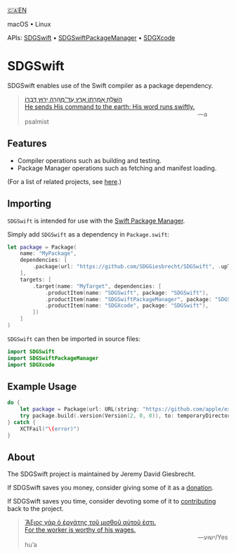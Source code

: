 <!--
 README.md

 This source file is part of the SDGSwift open source project.
 https://sdggiesbrecht.github.io/SDGSwift/SDGSwift

 Copyright ©2018 Jeremy David Giesbrecht and the SDGSwift project contributors.

 Soli Deo gloria.

 Licensed under the Apache Licence, Version 2.0.
 See http://www.apache.org/licenses/LICENSE-2.0 for licence information.
 -->

[🇨🇦EN](Documentation/🇨🇦EN%20Read%20Me.md) <!--Skip in Jazzy-->

macOS • Linux

APIs: [SDGSwift](https://sdggiesbrecht.github.io/SDGSwift/SDGSwift) • [SDGSwiftPackageManager](https://sdggiesbrecht.github.io/SDGSwift/SDGSwiftPackageManager) • [SDGXcode](https://sdggiesbrecht.github.io/SDGSwift/SDGXcode)

# SDGSwift

SDGSwift enables use of the Swift compiler as a package dependency.

> [השֹּׁלֵחַ אִמְרָתוֹ אָרֶץ עַד־מְהֵרָה יָרוּץ דְּבָרוֹ׃<br>He sends His command to the earth; His word runs swiftly.](https://www.biblegateway.com/passage/?search=Psalm+147:15&version=WLC;NIV)<br>&nbsp;&nbsp;&nbsp;&nbsp;&nbsp;&nbsp;&nbsp;&nbsp;&nbsp;&nbsp;&nbsp;&nbsp;&nbsp;&nbsp;&nbsp;&nbsp;&nbsp;&nbsp;&nbsp;&nbsp;&nbsp;&nbsp;&nbsp;&nbsp;&nbsp;&nbsp;&nbsp;&nbsp;&nbsp;&nbsp;&nbsp;&nbsp;&nbsp;&nbsp;&nbsp;&nbsp;&nbsp;&nbsp;&nbsp;&nbsp;&nbsp;&nbsp;&nbsp;&nbsp;&nbsp;&nbsp;&nbsp;&nbsp;&nbsp;&nbsp;&nbsp;&nbsp;&nbsp;&nbsp;&nbsp;&nbsp;&nbsp;&nbsp;&nbsp;&nbsp;&nbsp;&nbsp;&nbsp;&nbsp;&nbsp;&nbsp;&nbsp;&nbsp;&nbsp;&nbsp;&nbsp;&nbsp;&nbsp;&nbsp;&nbsp;&nbsp;&nbsp;&nbsp;&nbsp;&nbsp;&nbsp;&nbsp;&nbsp;&nbsp;&nbsp;&nbsp;&nbsp;&nbsp;&nbsp;&nbsp;&nbsp;&nbsp;&nbsp;&nbsp;&nbsp;&nbsp;&nbsp;&nbsp;&nbsp;&nbsp;―a psalmist

## Features

- Compiler operations such as building and testing.
- Package Manager operations such as fetching and manifest loading.

(For a list of related projects, see [here](Documentation/🇨🇦EN%20Related%20Projects.md).) <!--Skip in Jazzy-->

## Importing

`SDGSwift` is intended for use with the [Swift Package Manager](https://swift.org/package-manager/).

Simply add `SDGSwift` as a dependency in `Package.swift`:

```swift
let package = Package(
    name: "MyPackage",
    dependencies: [
        .package(url: "https://github.com/SDGGiesbrecht/SDGSwift", .upToNextMinor(from: Version(0, 1, 7))),
    ],
    targets: [
        .target(name: "MyTarget", dependencies: [
            .productItem(name: "SDGSwift", package: "SDGSwift"),
            .productItem(name: "SDGSwiftPackageManager", package: "SDGSwift"),
            .productItem(name: "SDGXcode", package: "SDGSwift"),
        ])
    ]
)
```

`SDGSwift` can then be imported in source files:

```swift
import SDGSwift
import SDGSwiftPackageManager
import SDGXcode
```

## Example Usage

```swift
do {
    let package = Package(url: URL(string: "https://github.com/apple/example-package-dealer")!)
    try package.build(.version(Version(2, 0, 0)), to: temporaryDirectory)
} catch {
    XCTFail("\(error)")
}
```

## About

The SDGSwift project is maintained by Jeremy David Giesbrecht.

If SDGSwift saves you money, consider giving some of it as a [donation](https://paypal.me/JeremyGiesbrecht).

If SDGSwift saves you time, consider devoting some of it to [contributing](https://github.com/SDGGiesbrecht/SDGSwift) back to the project.

> [Ἄξιος γὰρ ὁ ἐργάτης τοῦ μισθοῦ αὐτοῦ ἐστι.<br>For the worker is worthy of his wages.](https://www.biblegateway.com/passage/?search=Luke+10&version=SBLGNT;NIV)<br>&nbsp;&nbsp;&nbsp;&nbsp;&nbsp;&nbsp;&nbsp;&nbsp;&nbsp;&nbsp;&nbsp;&nbsp;&nbsp;&nbsp;&nbsp;&nbsp;&nbsp;&nbsp;&nbsp;&nbsp;&nbsp;&nbsp;&nbsp;&nbsp;&nbsp;&nbsp;&nbsp;&nbsp;&nbsp;&nbsp;&nbsp;&nbsp;&nbsp;&nbsp;&nbsp;&nbsp;&nbsp;&nbsp;&nbsp;&nbsp;&nbsp;&nbsp;&nbsp;&nbsp;&nbsp;&nbsp;&nbsp;&nbsp;&nbsp;&nbsp;&nbsp;&nbsp;&nbsp;&nbsp;&nbsp;&nbsp;&nbsp;&nbsp;&nbsp;&nbsp;&nbsp;&nbsp;&nbsp;&nbsp;&nbsp;&nbsp;&nbsp;&nbsp;&nbsp;&nbsp;&nbsp;&nbsp;&nbsp;&nbsp;&nbsp;&nbsp;&nbsp;&nbsp;&nbsp;&nbsp;&nbsp;&nbsp;&nbsp;&nbsp;&nbsp;&nbsp;&nbsp;&nbsp;&nbsp;&nbsp;&nbsp;&nbsp;&nbsp;&nbsp;&nbsp;&nbsp;&nbsp;&nbsp;&nbsp;&nbsp;―‎ישוע/Yeshuʼa
